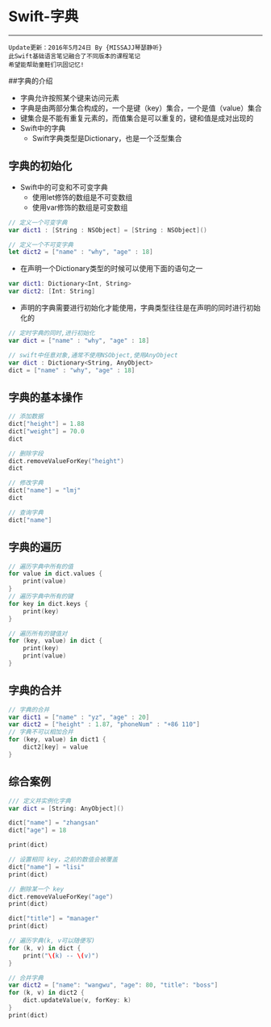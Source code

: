 # Swift-字典

---
```objc
Update更新：2016年5月24日 By {MISSAJJ琴瑟静听}
此Swift基础语言笔记融合了不同版本的课程笔记
希望能帮助童鞋们巩固记忆!
```
##字典的介绍

- 字典允许按照某个键来访问元素
- 字典是由两部分集合构成的，一个是键（key）集合，一个是值（value）集合
- 键集合是不能有重复元素的，而值集合是可以重复的，键和值是成对出现的
- Swift中的字典
  - Swift字典类型是Dictionary，也是一个泛型集合


## 字典的初始化

- Swift中的可变和不可变字典
  - 使用let修饰的数组是不可变数组
  - 使用var修饰的数组是可变数组

```swift
// 定义一个可变字典
var dict1 : [String : NSObject] = [String : NSObject]()

// 定义一个不可变字典
let dict2 = ["name" : "why", "age" : 18]
```

- 在声明一个Dictionary类型的时候可以使用下面的语句之一
```swift
var dict1: Dictionary<Int, String>
var dict2: [Int: String]
```
- 声明的字典需要进行初始化才能使用，字典类型往往是在声明的同时进行初始化的

```swift
// 定时字典的同时,进行初始化
var dict = ["name" : "why", "age" : 18]

// swift中任意对象,通常不使用NSObject,使用AnyObject
var dict : Dictionary<String, AnyObject>
dict = ["name" : "why", "age" : 18]
```
## 字典的基本操作
```swift
// 添加数据
dict["height"] = 1.88
dict["weight"] = 70.0
dict

// 删除字段
dict.removeValueForKey("height")
dict

// 修改字典
dict["name"] = "lmj"
dict

// 查询字典
dict["name"]
```
## 字典的遍历
```swift
// 遍历字典中所有的值
for value in dict.values {
    print(value)
}
// 遍历字典中所有的键
for key in dict.keys {
    print(key)
}

// 遍历所有的键值对
for (key, value) in dict {
    print(key)
    print(value)
}
```
## 字典的合并
```swift
// 字典的合并
var dict1 = ["name" : "yz", "age" : 20]
var dict2 = ["height" : 1.87, "phoneNum" : "+86 110"]
// 字典不可以相加合并
for (key, value) in dict1 {
    dict2[key] = value
}
```

## 综合案例
```swift
/// 定义并实例化字典
var dict = [String: AnyObject]()

dict["name"] = "zhangsan"
dict["age"] = 18

print(dict)

// 设置相同 key，之前的数值会被覆盖
dict["name"] = "lisi"
print(dict)

// 删除某一个 key
dict.removeValueForKey("age")
print(dict)

dict["title"] = "manager"
print(dict)

// 遍历字典(k, v可以随便写)
for (k, v) in dict {
    print("\(k) -- \(v)")
}

// 合并字典
var dict2 = ["name": "wangwu", "age": 80, "title": "boss"]
for (k, v) in dict2 {
    dict.updateValue(v, forKey: k)
}
print(dict)
```


